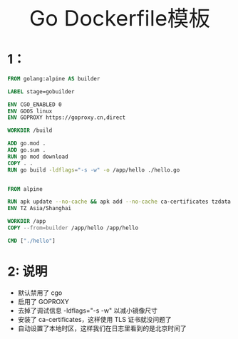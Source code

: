 
<div align="center"><font size="35">Go Dockerfile模板</font></div>

# 1：

```dockerfile
FROM golang:alpine AS builder

LABEL stage=gobuilder

ENV CGO_ENABLED 0
ENV GOOS linux
ENV GOPROXY https://goproxy.cn,direct

WORKDIR /build

ADD go.mod .
ADD go.sum .
RUN go mod download
COPY . .
RUN go build -ldflags="-s -w" -o /app/hello ./hello.go


FROM alpine

RUN apk update --no-cache && apk add --no-cache ca-certificates tzdata
ENV TZ Asia/Shanghai

WORKDIR /app
COPY --from=builder /app/hello /app/hello

CMD ["./hello"]


```

# 2: 说明

- 默认禁用了 cgo
- 启用了 GOPROXY
- 去掉了调试信息 -ldflags="-s -w" 以减小镜像尺寸
- 安装了 ca-certificates，这样使用 TLS 证书就没问题了
- 自动设置了本地时区，这样我们在日志里看到的是北京时间了

